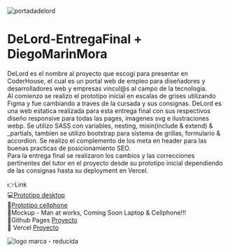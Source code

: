


![portadadelord](https://github.com/DIGORACCOON4279/DeLord-Preentrega3/assets/88150970/2e5541df-d457-4dad-ad0d-d85cc01b8ee3)
</br>
# DeLord-EntregaFinal + DiegoMarinMora

DeLord es el nombre al proyecto que escogi para presentar en CoderHouse, el cual es un portal web de empleo para diseñadores y desarrolladores web y empresas vincul@s al campo de la tecnologia.</br>
Al comienzo se realizo el prototipo inicial en escalas de grises utilizando Figma y fue cambiando a traves de la cursada y sus consignas. DeLord es una web estatica realizada para esta entrega final con sus respectivos diseño responsive para todas las pages, imagenes svg e ilustraciones webp. Se utilizo SASS con variables, nesting, mixin(include & extend) & _partials, tambien se utilizo bootstrap para sistema de grillas, formulario & accordion. Se realizo el complemento de los meta en header para las buenas practicas de posicionamiento SEO.</br>
Para la entrega final se realizaron los cambios y las correcciones pertinentes del tutor en el proyecto desde su prototipo inicial dependiendo de las consignas hasta su deployment en Vercel.

👉Link  </br>
💻[Prototipo desktop](https://www.figma.com/proto/uA574xOChxtF5VhNTMiwAX/Delord?page-id=0%3A1&type=design&node-id=32-9&viewport=-818%2C-6106%2C0.4&t=N2PTUORlqXvggZVU-1&scaling=scale-down&starting-point-node-id=32%3A9&mode=design)</br>
📱[Prototipo cellphone](https://www.figma.com/proto/uA574xOChxtF5VhNTMiwAX/Delord?page-id=172%3A3037&type=design&node-id=176-2189&viewport=1677%2C1687%2C0.34&t=7u2bsnRTLdKVq25E-1&scaling=scale-down&starting-point-node-id=176%3A2189&mode=design)</br>
🚧Mockup - Man at works, Coming Soon Laptop & Cellphone!!!</br>
🚀Github Pages [Proyecto](https://digoraccoon4279.github.io/EntregaFinal/)</br>
🚀 Vercel [Proyecto](https://delord.vercel.app/)



![logo marca - reducida](https://github.com/DIGORACCOON4279/MercurioGUI/assets/88150970/e8492f0f-bf40-4810-ab83-fea9f0dfe61e)
